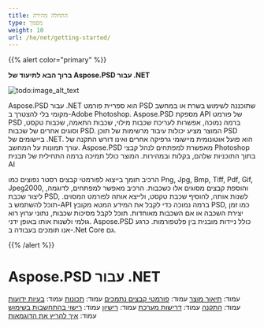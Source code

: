 ```yaml
---
title: התחלה מהירה
type: מסמך
weight: 10
url: /he/net/getting-started/
---
```


{{% alert color="primary" %}} 

**ברוך הבא לתיעוד של Aspose.PSD עבור .NET**

![todo:image_alt_text](https://www.aspose.cloud/templates/aspose/App_Themes/V3/images/psd/272x272/aspose_psd-for-net.png)

Aspose.PSD עבור .NET הוא ספריית פורמט PSD שתוכננה לשימוש בשרת או במחשב מקומי בלי להצטרך ב-Adobe Photoshop. Aspose.PSD מספקת API של פורמט PSD ברמה נמוכה, אפשרות לעריכת שכבות מילוי, שכבות התאמה, שכבות טקסט, וסוגים אחרים של שכבות PSD. המוצר מציע יכולות עיבוד מרשימות של תוכן PSD ביישומים של .NET. הוא פועל אוטונומית מיישומי גרפיקה אחרים ואינו דורש התקנה של עורך תמונות על המחשב. Aspose.PSD מאפשרת למפתחים לנהל קבצי Photoshop בתוך התוכניות שלהם, בקלות ובמהירות. המוצר כולל תמיכה ברמה התחילית של תבנית AI

הרכיב תומך בייצוא לפורמטי קבצים רסטר נפוצים כמו Png, Jpg, Bmp, Tiff, Pdf, Gif, Jpeg2000, והוספת קבצים מסוגים אלו כשכבות. הרכיב מאפשר למפתחים, לדוגמה, ליצור שכבת PSD, לשנות אותה, להוסיף שכבת טקסט, ולייצא אותה לפורמט המסוים. תוכל להשתמש ב-API ברמה נמוכה כדי לקבל את המידע המטא מקובץ PSD, כמו זמן יצירת השכבה או אם השכבות מאוחדות. תוכל לקבל מסיכות שכבות, נתוני ערוץ רוא גולמי ולשנות אותו באופן ידני. Aspose.PSD כולל ניידות מובנית בין פלטפורמות. כרגע אנו תומכים בעבודה ב-.Net Core גם.

{{% /alert %}} 

# **Aspose.PSD עבור .NET**
עמוד: [תיאור מוצר](/psd/he/net/product-description/) עמוד: [פורמטי קבצים נתמכים](/psd/he/net/supported-file-formats/) עמוד: [תכונות](/psd/he/net/features/) עמוד: [בעיות ידועות](/psd/he/net/known-issues/) עמוד: [התקנה](/psd/he/net/installation/) עמוד: [דרישות מערכת](/psd/he/net/system-requirements/) עמוד: [רישיון](/psd/he/net/licensing/) עמוד: [רישוי בהתחשבות בשימוש](/psd/he/net/metered-licensing/) עמוד: [איך להריץ את הדוגמאות](/psd/he/net/how-to-run-the-examples/) 
